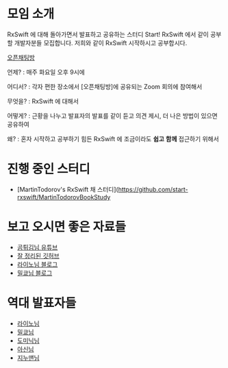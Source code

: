 # 모임 소개

RxSwift 에 대해 돌아가면서 발표하고 공유하는 스터디 Start! RxSwift 에서 같이 공부할 개발자분들 모집합니다. 
저희와 같이 RxSwift 시작하시고 공부합시다.

[오픈채팅방](https://open.kakao.com/o/gUvY62xb)


언제? : 매주 화요일 오후 9시에

어디서? : 각자 편한 장소에서 [오픈채팅방]에 공유되는 Zoom 회의에 참여해서

무엇을? : RxSwift 에 대해서

어떻게? : 근황을 나누고 발표자의 발표를 같이 듣고 의견 제시, 더 나은 방법이 있으면 공유하여

왜? : 혼자 시작하고 공부하기 힘든 RxSwift 에 조금이라도 **쉽고** **함께** 접근하기 위해서

# 진행 중인 스터디
- [MartinTodorov's RxSwift 채 스터디](https://github.com/start-rxswift/MartinTodorovBookStudy

# 보고 오시면 좋은 자료들
- [곰튀김님 유튜브]
- [잘 정리된 깃허브]
- [라이노님 블로그]
- [밀쿄님 블로그]

# 역대 발표자들
- [라이노님] 
- [밀쿄님] 
- [도미닉님] 
- [아신님] 
- [지누맨님] 


[곰튀김님 유튜브]: https://www.youtube.com/watch?v=w5Qmie-GbiA&t=3633s
[잘 정리된 깃허브]: https://github.com/fimuxd/RxSwift
[라이노님]: https://github.com/JCSooHwanCho
[라이노님 블로그]: https://jcsoohwancho.github.io/category/RxSwift/
[밀쿄님]: https://github.com/dp221125
[밀쿄님 블로그]: https://milyo-codingstories.tistory.com/category/RxSwift
[도미닉님]: https://github.com/AppleCEO
[SwiftUI & Combine + RxSwift 개그]: https://open.kakao.com/o/gl2YZjq
[지누맨님]: https://github.com/jinuman
[아신님]: https://github.com/kimtaesu

